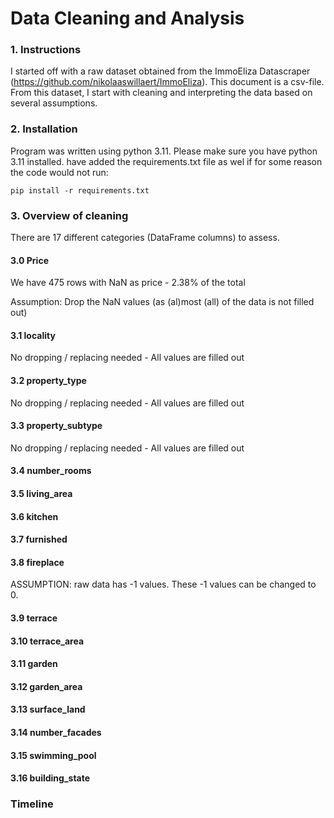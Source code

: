 # Data Cleaning and Analysis 

### 1. Instructions
I started off with a raw dataset obtained from the ImmoEliza Datascraper (https://github.com/nikolaaswillaert/ImmoEliza). This document is a csv-file.
From this dataset, I start with cleaning and interpreting the data based on several assumptions.

### 2. Installation

Program was written using python 3.11. Please make sure you have python 3.11 installed. have added the requirements.txt file as wel if for some reason the code would not run:
```
pip install -r requirements.txt
```
### 3. Overview of cleaning

There are 17 different categories (DataFrame columns) to assess.
#### 3.0 Price
We have 475 rows with NaN as price - 2.38% of the total

Assumption: Drop the NaN values (as (al)most (all) of the data is not filled out) 

#### 3.1 locality
No dropping / replacing needed - All values are filled out

#### 3.2 property_type
No dropping / replacing needed - All values are filled out

#### 3.3 property_subtype
No dropping / replacing needed - All values are filled out

#### 3.4 number_rooms

#### 3.5 living_area

#### 3.6 kitchen

#### 3.7 furnished

#### 3.8 fireplace
ASSUMPTION: raw data has -1 values. These -1 values can be changed to 0.

#### 3.9 terrace

#### 3.10 terrace_area
#### 3.11 garden
#### 3.12 garden_area
#### 3.13 surface_land
#### 3.14 number_facades
#### 3.15 swimming_pool
#### 3.16 building_state

### Timeline

